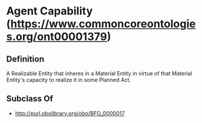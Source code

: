 # Agent Capability (https://www.commoncoreontologies.org/ont00001379)

## Definition
A Realizable Entity that inheres in a Material Entity in virtue of that Material Entity's capacity to realize it in some Planned Act.

## Subclass Of
- http://purl.obolibrary.org/obo/BFO_0000017


